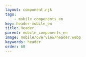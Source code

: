 ```yaml
---
layout: component.njk
tags: 
    - mobile_components_en
key: header-mobile_en
title: Header
parent: mobile_components_en
image: mobile/overview/header.webp
keywords: header
order: 60
---
```


